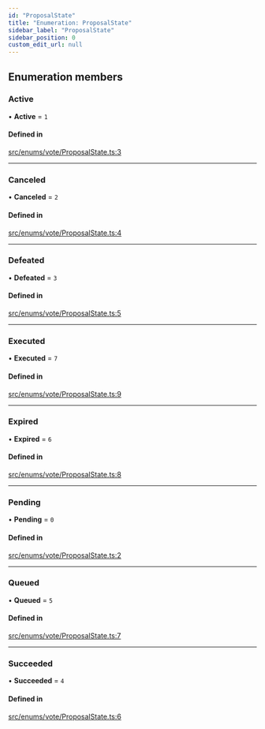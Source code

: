 ```yaml
---
id: "ProposalState"
title: "Enumeration: ProposalState"
sidebar_label: "ProposalState"
sidebar_position: 0
custom_edit_url: null
---
```


## Enumeration members

### Active

• **Active** = `1`

#### Defined in

[src/enums/vote/ProposalState.ts:3](https://github.com/PrasoonPratham/nftlabs-sdk-ts/blob/ff1ad69/src/enums/vote/ProposalState.ts#L3)

___

### Canceled

• **Canceled** = `2`

#### Defined in

[src/enums/vote/ProposalState.ts:4](https://github.com/PrasoonPratham/nftlabs-sdk-ts/blob/ff1ad69/src/enums/vote/ProposalState.ts#L4)

___

### Defeated

• **Defeated** = `3`

#### Defined in

[src/enums/vote/ProposalState.ts:5](https://github.com/PrasoonPratham/nftlabs-sdk-ts/blob/ff1ad69/src/enums/vote/ProposalState.ts#L5)

___

### Executed

• **Executed** = `7`

#### Defined in

[src/enums/vote/ProposalState.ts:9](https://github.com/PrasoonPratham/nftlabs-sdk-ts/blob/ff1ad69/src/enums/vote/ProposalState.ts#L9)

___

### Expired

• **Expired** = `6`

#### Defined in

[src/enums/vote/ProposalState.ts:8](https://github.com/PrasoonPratham/nftlabs-sdk-ts/blob/ff1ad69/src/enums/vote/ProposalState.ts#L8)

___

### Pending

• **Pending** = `0`

#### Defined in

[src/enums/vote/ProposalState.ts:2](https://github.com/PrasoonPratham/nftlabs-sdk-ts/blob/ff1ad69/src/enums/vote/ProposalState.ts#L2)

___

### Queued

• **Queued** = `5`

#### Defined in

[src/enums/vote/ProposalState.ts:7](https://github.com/PrasoonPratham/nftlabs-sdk-ts/blob/ff1ad69/src/enums/vote/ProposalState.ts#L7)

___

### Succeeded

• **Succeeded** = `4`

#### Defined in

[src/enums/vote/ProposalState.ts:6](https://github.com/PrasoonPratham/nftlabs-sdk-ts/blob/ff1ad69/src/enums/vote/ProposalState.ts#L6)

